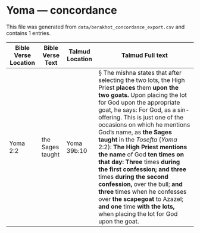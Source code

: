 # Yoma — concordance

This file was generated from `data/berakhot_concordance_export.csv` and contains 1 entries.

| Bible Verse Location | Bible Verse Text | Talmud Location | Talmud Full text |
|---|---|---|---|
| Yoma 2:2 | the Sages taught | Yoma 39b:10 | § The mishna states that after selecting the two lots, the High Priest <b>places</b> them <b>upon the two goats.</b> Upon placing the lot for God upon the appropriate goat, he says: For God, as a sin-offering. This is just one of the occasions on which he mentions God’s name, as <b>the Sages taught</b> in the <i>Tosefta</i> (<i>Yoma</i> 2:2): <b>The High Priest mentions the name</b> of God <b>ten times on that day: Three</b> times <b>during the first confession; and three</b> times <b>during the second confession,</b> over the bull; <b>and three</b> times when he confesses over <b>the scapegoat</b> to Azazel; <b>and one</b> time <b>with the lots,</b> when placing the lot for God upon the goat. |
